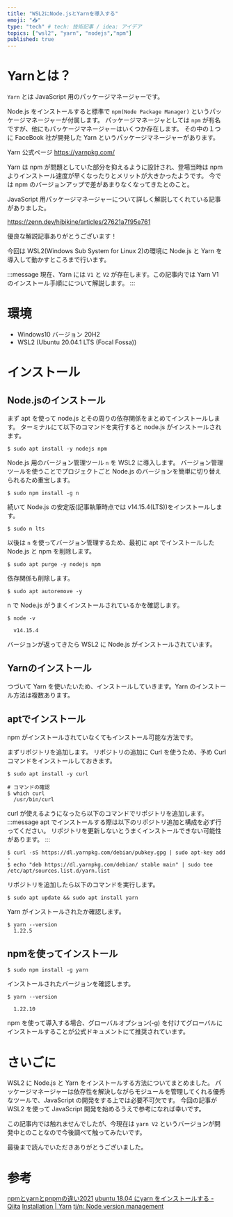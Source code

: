 ```yaml
---
title: "WSL2にNode.jsとYarnを導入する"
emoji: "📥"
type: "tech" # tech: 技術記事 / idea: アイデア
topics: ["wsl2", "yarn", "nodejs","npm"]
published: true
---
```


# Yarnとは？

`Yarn` とは JavaScript 用のパッケージマネージャーです。

Node.js をインストールすると標準で `npm(Node Package Manager)` というパッケージマネージャーが付属します。
パッケージマネージャとしては `npm` が有名ですが、他にもパッケージマネージャーはいくつか存在します。
その中の１つに FaceBook 社が開発した Yarn というパッケージマネージャーがあります。

Yarn 公式ページ
https://yarnpkg.com/

Yarn は npm が問題としていた部分を抑えるように設計され、登場当時は npm よりインストール速度が早くなったりとメリットが大きかったようです。
今では npm のバージョンアップで差があまりなくなってきたとのこと。

JavaScript 用パッケージマネージャーについて詳しく解説してくれている記事がありました。

https://zenn.dev/hibikine/articles/27621a7f95e761

優良な解説記事ありがとうございます！

今回は WSL2(Windows Sub System for Linux 2)の環境に Node.js と Yarn を導入して動かすところまで行います。

:::message
現在、Yarn には `V1` と `V2` が存在します。この記事内では Yarn V1 のインストール手順にについて解説します。
:::

# 環境

- Windows10 バージョン 20H2
- WSL2 (Ubuntu 20.04.1 LTS (Focal Fossa))
# インストール
## Node.jsのインストール

まず apt を使って node.js とその周りの依存関係をまとめてインストールします。
ターミナルにて以下のコマンドを実行すると node.js がインストールされます。

```shell
$ sudo apt install -y nodejs npm
```

Node.js 用のバージョン管理ツール `n` を WSL2 に導入します。
バージョン管理ツールを使うことでプロジェクトごと Node.js のバージョンを簡単に切り替えられるため重宝します。

```shell
$ sudo npm install -g n
```

続いて Node.js の安定版(記事執筆時点では v14.15.4(LTS))をインストールします。

```shell
$ sudo n lts
```

以後は `n` を使ってバージョン管理するため、最初に apt でインストールした Node.js と npm を削除します。

```shell
$ sudo apt purge -y nodejs npm
```

依存関係も削除します。

```shell
$ sudo apt autoremove -y
```

n で Node.js がうまくインストールされているかを確認します。

```shell
$ node -v

  v14.15.4
```
バージョンが返ってきたら WSL2 に Node.js がインストールされています。

## Yarnのインストール

つづいて Yarn を使いたいため、インストールしていきます。Yarn のインストール方法は複数あります。

## aptでインストール

npm がインストールされていなくてもインストール可能な方法です。


まずリポジトリを追加します。
リポジトリの追加に Curl を使うため、予め Curl コマンドをインストールしておきます。

```shell
$ sudo apt install -y curl

# コマンドの確認
$ which curl
  /usr/bin/curl
```

curl が使えるようになったら以下のコマンドでリポジトリを追加します。
:::message
apt でインストールする際は以下のリポジトリ追加と構成を必ず行ってください。
リポジトリを更新しないとうまくインストールできない可能性があります。
:::

```shell
$ curl -sS https://dl.yarnpkg.com/debian/pubkey.gpg | sudo apt-key add -
$ echo "deb https://dl.yarnpkg.com/debian/ stable main" | sudo tee /etc/apt/sources.list.d/yarn.list
```

リポジトリを追加したら以下のコマンドを実行します。

```shell
$ sudo apt update && sudo apt install yarn
```

Yarn がインストールされたか確認します。

```shell
$ yarn --version
  1.22.5
```

## npmを使ってインストール

```shell
$ sudo npm install -g yarn
```

インストールされたバージョンを確認します。

```shell
$ yarn --version

  1.22.10
```
npm を使って導入する場合、グローバルオプション(-g) を付けてグローバルにインストールすることが公式ドキュメントにて推奨されています。

# さいごに

WSL2 に Node.js と Yarn をインストールする方法についてまとめました。
パッケージマネージャーは依存性を解決しながらモジュールを管理してくれる優秀なツールで、JavaScript の開発をする上では必要不可欠です。
今回の記事が WSL2 を使って JavaScript 開発を始めるうえで参考になれば幸いです。

この記事内では触れませんでしたが、今現在は `yarn V2` というバージョンが開発中とのことなので今後調べて触ってみたいです。

最後まで読んでいただきありがとうございました。

# 参考

[npmとyarnとpnpmの違い2021](https://zenn.dev/hibikine/articles/27621a7f95e761)
[ubuntu 18.04 にyarn をインストールする - Qiita](https://qiita.com/crash-boy/items/5c9b7341e95b142e0d56)
[Installation | Yarn](https://classic.yarnpkg.com/en/docs/install/#debian-stable)
[tj/n: Node version management](https://github.com/tj/n)
